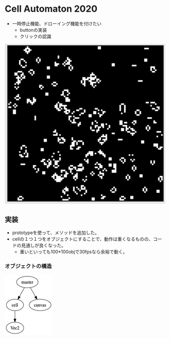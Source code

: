 # Cell Automaton 2020
- 一時停止機能、ドローイング機能を付けたい
    - buttonの実装
    - クリックの認識

![](screenshot.png)

## 実装
- prototypeを使って、メソッドを追加した。
- cellの１つ１つをオブジェクトにすることで、動作は重くなるものの、コードの見通しが良くなった。
    - 重いといっても100*100objで30fpsなら余裕で動く。

### オブジェクトの構造
![](structure.png)